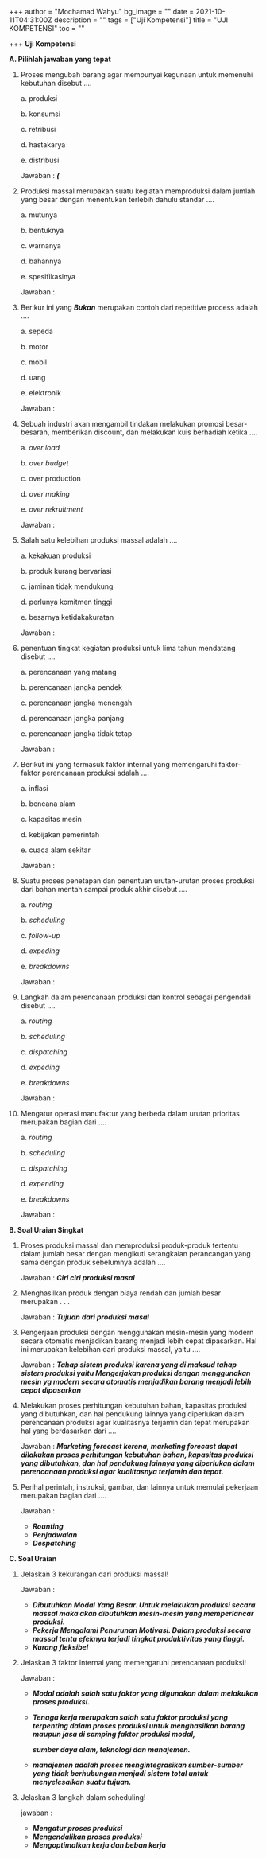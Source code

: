 +++
author = "Mochamad Wahyu"
bg_image = ""
date = 2021-10-11T04:31:00Z
description = ""
tags = ["Uji Kompetensi"]
title = "UJI KOMPETENSI"
toc = ""

+++
**Uji Kompetensi**

**A. Pilihlah jawaban yang tepat**

 1. Proses mengubah barang agar mempunyai kegunaan untuk memenuhi kebutuhan disebut ....

    a. produksi

    b. konsumsi

    c. retribusi

    d. hastakarya

    e. distribusi

    Jawaban : **_(_**
 2. Produksi massal merupakan suatu kegiatan memproduksi dalam jumlah yang besar dengan menentukan terlebih dahulu standar ....

    a. mutunya

    b. bentuknya

    c. warnanya

    d. bahannya

    e. spesifikasinya

    Jawaban :
 3. Berikur ini yang **_Bukan_** merupakan contoh dari repetitive process adalah ....

    a. sepeda

    b. motor

    c. mobil

    d. uang

    e. elektronik

    Jawaban :
 4. Sebuah industri akan mengambil tindakan melakukan promosi besar-besaran, memberikan discount, dan melakukan kuis berhadiah ketika ....

    a. _over load_

    b. _over budget_

    c. over production

    d. _over making_

    e. _over rekruitment_

    Jawaban :
 5. Salah satu kelebihan produksi massal adalah ....

    a. kekakuan produksi

    b. produk kurang bervariasi

    c. jaminan tidak mendukung

    d. perlunya komitmen tinggi

    e. besarnya ketidakakuratan

    Jawaban :
 6. penentuan tingkat kegiatan produksi untuk lima tahun mendatang disebut ....

    a. perencanaan yang matang

    b. perencanaan jangka pendek

    c. perencanaan jangka menengah

    d. perencanaan jangka panjang

    e. perencanaan jangka tidak tetap

    Jawaban :
 7. Berikut ini yang termasuk faktor internal yang memengaruhi faktor-faktor perencanaan produksi adalah ....

    a. inflasi

    b. bencana alam

    c. kapasitas mesin

    d. kebijakan pemerintah

    e. cuaca alam sekitar

    Jawaban :
 8. Suatu proses penetapan dan penentuan urutan-urutan proses produksi dari bahan mentah sampai produk akhir disebut ....

    a. _routing_

    b. _scheduling_

    c. _follow-up_

    d. _expeding_

    e. _breakdowns_

    Jawaban :
 9. Langkah dalam perencanaan produksi dan kontrol sebagai pengendali disebut ....

    a. _routing_

    b. _scheduling_

    c. _dispatching_

    d. _expeding_

    e. _breakdowns_

    Jawaban :
10. Mengatur operasi manufaktur yang berbeda dalam urutan prioritas merupakan bagian dari ....

    a. _routing_

    b. _scheduling_

    c. _dispatching_

    d. _expending_

    e. _breakdowns_

    Jawaban :

**B. Soal Uraian Singkat**

1. Proses produksi massal dan memproduksi produk-produk tertentu dalam jumlah besar dengan mengikuti serangkaian perancangan yang sama dengan produk sebelumnya adalah ....

   Jawaban : **_Ciri ciri produksi masal_**
2. Menghasilkan produk dengan biaya rendah dan jumlah besar merupakan . . .

   Jawaban : **_Tujuan dari produksi masal_**
3. Pengerjaan produksi dengan menggunakan mesin-mesin yang modern secara otomatis menjadikan barang menjadi lebih cepat dipasarkan. Hal ini merupakan kelebihan dari produksi massal, yaitu ....

   Jawaban : **_Tahap sistem produksi karena yang di maksud tahap sistem produksi yaitu Mengerjakan produksi dengan menggunakan mesin yg modern secara otomatis menjadikan barang menjadi lebih cepat dipasarkan_**
4. Melakukan proses perhitungan kebutuhan bahan, kapasitas produksi yang dibutuhkan, dan hal pendukung lainnya yang diperlukan dalam perencanaan produksi agar kualitasnya terjamin dan tepat merupakan hal yang berdasarkan dari ....

   Jawaban : **_Marketing forecast kerena, marketing forecast dapat dilakukan proses perhitungan kebutuhan bahan, kapasitas produksi yang dibutuhkan, dan hal pendukung lainnya yang diperlukan dalam perencanaan produksi agar kualitasnya terjamin dan tepat._**
5. Perihal perintah, instruksi, gambar, dan lainnya untuk memulai pekerjaan merupakan bagian dari ....

   Jawaban :
   * **_Rounting_**
   * **_Penjadwalan_**
   * **_Despatching_**

**C. Soal Uraian**

1. Jelaskan 3 kekurangan dari produksi massal!

   Jawaban :
   * **_Dibutuhkan Modal Yang Besar. Untuk melakukan produksi secara massal maka akan dibutuhkan mesin-mesin yang memperlancar produksi._**
   * **_Pekerja Mengalami Penurunan Motivasi. Dalam produksi secara massal tentu efeknya terjadi tingkat produktivitas yang tinggi._**
   * **_Kurang fleksibel_**
2. Jelaskan 3 faktor internal yang memengaruhi perencanaan produksi!

   Jawaban :
   * **_Modal adalah salah satu faktor yang digunakan dalam melakukan proses produksi._**
   * **_Tenaga kerja merupakan salah satu faktor produksi yang terpenting dalam proses produksi untuk menghasilkan barang maupun jasa di samping faktor produksi modal,_**

     **_sumber daya alam, teknologi dan manajemen._**
   * **_manajemen adalah proses mengintegrasikan sumber-sumber yang tidak berhubungan menjadi sistem total untuk menyelesaikan suatu tujuan._**
3. Jelaskan 3 langkah dalam scheduling!

   jawaban :
   * **_Mengatur proses produksi_**
   * **_Mengendalikan proses produksi_**
   * **_Mengoptimalkan kerja dan beban kerja_**